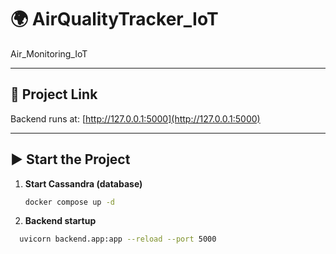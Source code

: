 # 🌍 AirQualityTracker_IoT
Air_Monitoring_IoT  

---

## 🔗 Project Link  
Backend runs at: [http://127.0.0.1:5000](http://127.0.0.1:5000)  

---

## ▶️ Start the Project  

1. **Start Cassandra (database)**  
   ```bash
   docker compose up -d

2. **Backend startup** 
```bash
  uvicorn backend.app:app --reload --port 5000
